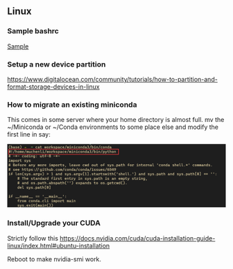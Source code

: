 ## Linux
### Sample bashrc
[Sample](./.bashrc)

### Setup a new device partition
https://www.digitalocean.com/community/tutorials/how-to-partition-and-format-storage-devices-in-linux

### How to migrate an existing miniconda
This comes in some server where your home directory is almost full.
mv the ~/Miniconda or ~/Conda environments to some place else and modify the first line in say:

![s](../figs/conda_move.png)

### Install/Upgrade your CUDA
Strictly follow this
https://docs.nvidia.com/cuda/cuda-installation-guide-linux/index.html#ubuntu-installation

Reboot to make nvidia-smi work.


### 
